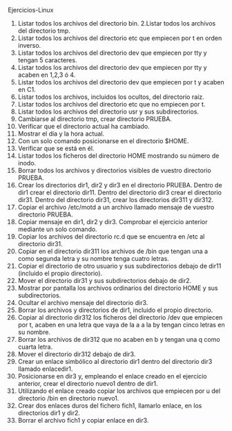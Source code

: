 Ejercicios-Linux

1. Listar todos los archivos del directorio bin. 
2.Listar todos los archivos del directorio tmp. 
3. Listar todos los archivos del directorio etc que empiecen por t en orden 
inverso. 
4. Listar todos los archivos del directorio dev que empiecen por tty y tengan 5 
caracteres. 
5. Listar todos los archivos del directorio dev que empiecen por tty y acaben en 
1,2,3 ó 4. 
6. Listar todos los archivos del directorio dev que empiecen por t y acaben en 
C1. 
7. Listar todos los archivos, incluidos los ocultos, del directorio raíz. 
8. Listar todos los archivos del directorio etc que no empiecen por t. 
9. Listar todos los archivos del directorio usr y sus subdirectorios. 
10. Cambiarse al directorio tmp, crear directorio PRUEBA. 
11. Verificar que el directorio actual ha cambiado. 
12. Mostrar el día y la hora actual. 
13. Con un solo comando posicionarse en el directorio $HOME. 
14. Verificar que se está en él. 
15. Listar todos los ficheros del directorio HOME mostrando su número de inodo. 
16. Borrar todos los archivos y directorios visibles de vuestro directorio PRUEBA. 
17. Crear los directorios dir1, dir2 y dir3 en el directorio PRUEBA. Dentro de dir1 crear el directorio dir11. Dentro del directorio dir3 crear el directorio dir31. Dentro del directorio dir31, crear los directorios dir311 y dir312. 
18. Copiar el archivo /etc/motd a un archivo llamado mensaje de vuestro 
directorio PRUEBA. 
19. Copiar mensaje en dir1, dir2 y dir3. 
Comprobar el ejercicio anterior mediante un solo comando. 
20. Copiar los archivos del directorio rc.d que se encuentra en /etc al directorio 
dir31. 
21. Copiar en el directorio dir311 los archivos de /bin que tengan una a como 
segunda letra y su nombre tenga cuatro letras. 
22. Copiar el directorio de otro usuario y sus subdirectorios debajo de dir11 
(incluido el propio directorio). 
23. Mover el directorio dir31 y sus subdirectorios debajo de dir2. 
24. Mostrar por pantalla los archivos ordinarios del directorio HOME y sus 
subdirectorios. 
25. Ocultar el archivo mensaje del directorio dir3. 
26. Borrar los archivos y directorios de dir1, incluido el propio directorio. 
27. Copiar al directorio dir312 los ficheros del directorio /dev que empiecen por t, 
acaben en una letra que vaya de la a a la by tengan cinco letras en su nombre. 
28. Borrar los archivos de dir312 que no acaben en b y tengan una q como cuarta 
letra. 
29. Mover el directorio dir312 debajo de dir3. 
30. Crear un enlace simbólico al directorio dir1 dentro del directorio dir3 llamado 
enlacedir1. 
31. Posicionarse en dir3 y, empleando el enlace creado en el ejercicio anterior, 
crear el directorio nuevo1 dentro de dir1. 
32. Utilizando el enlace creado copiar los archivos que empiecen por u del 
directorio /bin en directorio nuevo1. 
33. Crear dos enlaces duros del fichero fich1, llamarlo enlace, en los directorios 
dir1 y dir2. 
34. Borrar el archivo fich1 y copiar enlace en dir3. 

